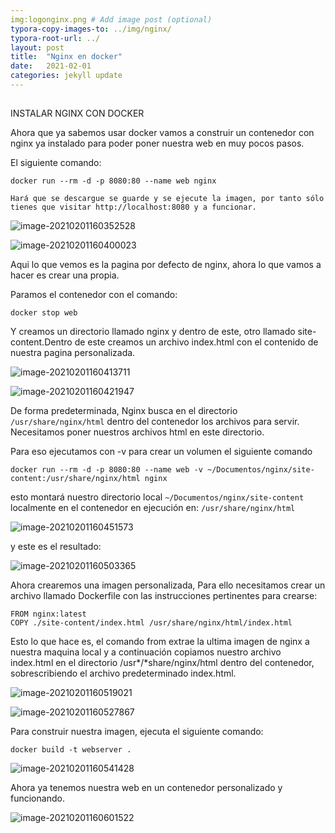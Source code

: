 ```yaml
---
img:logonginx.png # Add image post (optional)
typora-copy-images-to: ../img/nginx/
typora-root-url: ../
layout: post
title:  "Nginx en docker"
date:   2021-02-01
categories: jekyll update
---
```


## 



INSTALAR NGINX CON DOCKER



Ahora que ya sabemos usar docker vamos a construir un contenedor con nginx ya instalado para poder poner nuestra web en muy pocos pasos.



El siguiente comando:



 `docker run --rm -d -p 8080:80 --name web nginx`



```
Hará que se descargue se guarde y se ejecute la imagen, por tanto sólo tienes que visitar http://localhost:8080 y a funcionar.
```

![image-20210201160352528](/img/nginx/image-20210201160352528.png)



![image-20210201160400023](/img/nginx/image-20210201160400023.png)



Aqui lo que vemos es la pagina por defecto de nginx, ahora lo que vamos a hacer es crear una propia.



Paramos el contenedor con el comando:



```
docker stop web
```



Y creamos un directorio llamado nginx y dentro de este, otro llamado site-content.Dentro de este creamos un archivo index.html con el contenido de nuestra pagina personalizada.



![image-20210201160413711](/img/nginx/image-20210201160413711.png)

![image-20210201160421947](/img/nginx/image-20210201160421947.png)



De forma predeterminada, Nginx busca en el directorio `/usr/share/nginx/html` dentro del contenedor los archivos para servir. Necesitamos poner nuestros archivos html en este directorio.



Para eso ejecutamos con -v para crear un volumen el  siguiente comando 



```
docker run --rm -d -p 8080:80 --name web -v ~/Documentos/nginx/site-content:/usr/share/nginx/html nginx
```



esto montará nuestro directorio local  `~/Documentos/nginx/site-content` localmente en el contenedor en ejecución en: `/usr/share/nginx/html`



![image-20210201160451573](/img/nginx/image-20210201160451573.png)



y este es el resultado:



![image-20210201160503365](/img/nginx/image-20210201160503365.png)



Ahora crearemos una imagen personalizada, Para ello necesitamos crear un archivo llamado Dockerfile con las instrucciones pertinentes para crearse:



```
FROM nginx:latest
COPY ./site-content/index.html /usr/share/nginx/html/index.html
```

Esto lo que hace es, el comando from extrae la ultima imagen de nginx a nuestra maquina local y a continuación copiamos nuestro archivo index.html en el directorio /usr*/*share/nginx/html dentro del contenedor, sobrescribiendo el archivo predeterminado index.html.



![image-20210201160519021](/img/nginx/image-20210201160519021.png)



![image-20210201160527867](/img/nginx/image-20210201160527867.png)



Para construir nuestra imagen, ejecuta el siguiente comando:

```
docker build -t webserver .
```



![image-20210201160541428](/img/nginx/image-20210201160541428.png)



Ahora ya tenemos nuestra web en un contenedor personalizado y funcionando.





![image-20210201160601522](/img/nginx/image-20210201160601522.png)